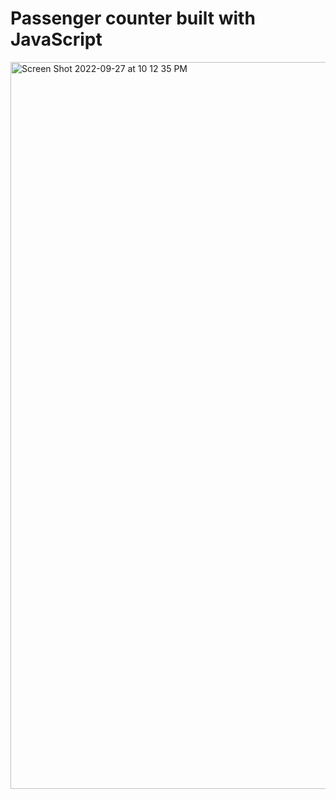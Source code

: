 # Passenger counter built with JavaScript
<img width="1163" alt="Screen Shot 2022-09-27 at 10 12 35 PM" src="https://user-images.githubusercontent.com/82247833/192693021-93001eb7-60e9-435c-972b-f7bb2205320c.png">
